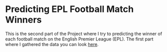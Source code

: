 # Predicting EPL Football Match Winners

This is the second part of the Project where I try to predicting the winner of each football match on the English Premier  League (EPL). 
The first part where I gathered the data you can look [here](https://github.com/antalgergo/Web_Scraping_EPL). 
